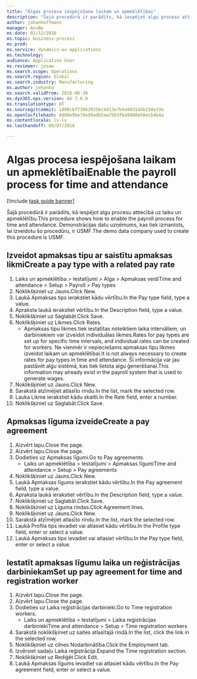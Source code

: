 ```yaml
---
title: "Algas procesa iespējošana laikam un apmeklētībai"
description: "Šajā procedūrā ir parādīts, kā iespējot algu procesu attiecībā uz laiku un apmeklētību."
author: johanhoffmann
manager: AnnBe
ms.date: 02/12/2016
ms.topic: business-process
ms.prod: 
ms.service: dynamics-ax-applications
ms.technology: 
audience: Application User
ms.reviewer: josaw
ms.search.scope: Operations
ms.search.region: Global
ms.search.industry: Manufacturing
ms.author: johanho
ms.search.validFrom: 2016-06-30
ms.dyn365.ops.version: AX 7.0.0
ms.translationtype: HT
ms.sourcegitcommit: 1d98cbff30620256c9d13e7b4a90314db150e33e
ms.openlocfilehash: 8d80e9be7ded9adb5aa75b3fba9468e58ecb4b4a
ms.contentlocale: lv-lv
ms.lasthandoff: 08/07/2018

---
```

# <a name="enable-the-payroll-process-for-time-and-attendance"></a><span data-ttu-id="d1288-103">Algas procesa iespējošana laikam un apmeklētībai</span><span class="sxs-lookup"><span data-stu-id="d1288-103">Enable the payroll process for time and attendance</span></span>

[!include [task guide banner](../../includes/task-guide-banner.md)]

<span data-ttu-id="d1288-104">Šajā procedūrā ir parādīts, kā iespējot algu procesu attiecībā uz laiku un apmeklētību.</span><span class="sxs-lookup"><span data-stu-id="d1288-104">This procedure shows how to enable the payroll process for time and attendance.</span></span> <span data-ttu-id="d1288-105">Demonstrācijas datu uzņēmums, kas tiek izmantots, lai izveidotu šo procedūru, ir USMF.</span><span class="sxs-lookup"><span data-stu-id="d1288-105">The demo data company used to create this procedure is USMF.</span></span>


## <a name="create-a-pay-type-with-a-related-pay-rate"></a><span data-ttu-id="d1288-106">Izveidot apmaksas tipu ar saistītu apmaksas likmi</span><span class="sxs-lookup"><span data-stu-id="d1288-106">Create a pay type with a related pay rate</span></span>
1. <span data-ttu-id="d1288-107">Laiks un apmeklētība > Iestatījumi > Alga > Apmaksas veidi</span><span class="sxs-lookup"><span data-stu-id="d1288-107">Time and attendance > Setup > Payroll > Pay types</span></span>
2. <span data-ttu-id="d1288-108">Noklikšķiniet uz Jauns.</span><span class="sxs-lookup"><span data-stu-id="d1288-108">Click New.</span></span>
3. <span data-ttu-id="d1288-109">Laukā Apmaksas tips ierakstiet kādu vērtību.</span><span class="sxs-lookup"><span data-stu-id="d1288-109">In the Pay type field, type a value.</span></span>
4. <span data-ttu-id="d1288-110">Apraksta laukā ierakstiet vērtību.</span><span class="sxs-lookup"><span data-stu-id="d1288-110">In the Description field, type a value.</span></span>
5. <span data-ttu-id="d1288-111">Noklikšķiniet uz Saglabāt.</span><span class="sxs-lookup"><span data-stu-id="d1288-111">Click Save.</span></span>
6. <span data-ttu-id="d1288-112">Noklikšķiniet uz Likmes.</span><span class="sxs-lookup"><span data-stu-id="d1288-112">Click Rates.</span></span>
    * <span data-ttu-id="d1288-113">Apmaksas tipu likmes tiek iestatītas noteiktiem laika intervāliem, un darbiniekiem var izveidot individuālas likmes.</span><span class="sxs-lookup"><span data-stu-id="d1288-113">Rates for pay types are set up for specific time intervals, and individual rates can be created for workers.</span></span> <span data-ttu-id="d1288-114">Ne vienmēr ir nepieciešams apmaksas tipu likmes izveidot laikam un apmeklētībai.</span><span class="sxs-lookup"><span data-stu-id="d1288-114">It is not always necessary to create rates for pay types in time and attendance.</span></span> <span data-ttu-id="d1288-115">Šī informācija var jau pastāvēt algu sistēmā, kas tiek lietota algu ģenerēšanai.</span><span class="sxs-lookup"><span data-stu-id="d1288-115">This information may already exist in the payroll system that is used to generate wages.</span></span>  
7. <span data-ttu-id="d1288-116">Noklikšķiniet uz Jauns.</span><span class="sxs-lookup"><span data-stu-id="d1288-116">Click New.</span></span>
8. <span data-ttu-id="d1288-117">Sarakstā atzīmējiet atlasīto rindu.</span><span class="sxs-lookup"><span data-stu-id="d1288-117">In the list, mark the selected row.</span></span>
9. <span data-ttu-id="d1288-118">Lauka Likme ierakstiet kādu skaitli.</span><span class="sxs-lookup"><span data-stu-id="d1288-118">In the Rate field, enter a number.</span></span>
10. <span data-ttu-id="d1288-119">Noklikšķiniet uz Saglabāt.</span><span class="sxs-lookup"><span data-stu-id="d1288-119">Click Save.</span></span>

## <a name="create-a-pay-agreement"></a><span data-ttu-id="d1288-120">Apmaksas līguma izveide</span><span class="sxs-lookup"><span data-stu-id="d1288-120">Create a pay agreement</span></span>
1. <span data-ttu-id="d1288-121">Aizvērt lapu.</span><span class="sxs-lookup"><span data-stu-id="d1288-121">Close the page.</span></span>
2. <span data-ttu-id="d1288-122">Aizvērt lapu.</span><span class="sxs-lookup"><span data-stu-id="d1288-122">Close the page.</span></span>
3. <span data-ttu-id="d1288-123">Dodieties uz Apmaksas līgumi.</span><span class="sxs-lookup"><span data-stu-id="d1288-123">Go to Pay agreements.</span></span>
    * <span data-ttu-id="d1288-124">Laiks un apmeklētība > Iestatījumi > Apmaksas līgumi</span><span class="sxs-lookup"><span data-stu-id="d1288-124">Time and attendance > Setup > Pay agreements</span></span>  
4. <span data-ttu-id="d1288-125">Noklikšķiniet uz Jauns.</span><span class="sxs-lookup"><span data-stu-id="d1288-125">Click New.</span></span>
5. <span data-ttu-id="d1288-126">Laukā Apmaksas līgums ierakstiet kādu vērtību.</span><span class="sxs-lookup"><span data-stu-id="d1288-126">In the Pay agreement field, type a value.</span></span>
6. <span data-ttu-id="d1288-127">Apraksta laukā ierakstiet vērtību.</span><span class="sxs-lookup"><span data-stu-id="d1288-127">In the Description field, type a value.</span></span>
7. <span data-ttu-id="d1288-128">Noklikšķiniet uz Saglabāt.</span><span class="sxs-lookup"><span data-stu-id="d1288-128">Click Save.</span></span>
8. <span data-ttu-id="d1288-129">Noklikšķiniet uz Līguma rindas.</span><span class="sxs-lookup"><span data-stu-id="d1288-129">Click Agreement lines.</span></span>
9. <span data-ttu-id="d1288-130">Noklikšķiniet uz Jauns.</span><span class="sxs-lookup"><span data-stu-id="d1288-130">Click New.</span></span>
10. <span data-ttu-id="d1288-131">Sarakstā atzīmējiet atlasīto rindu.</span><span class="sxs-lookup"><span data-stu-id="d1288-131">In the list, mark the selected row.</span></span>
11. <span data-ttu-id="d1288-132">Laukā Profila tips ievadiet vai atlasiet kādu vērtību.</span><span class="sxs-lookup"><span data-stu-id="d1288-132">In the Profile type field, enter or select a value.</span></span>
12. <span data-ttu-id="d1288-133">Laukā Apmaksas tips ievadiet vai atlasiet vērtību.</span><span class="sxs-lookup"><span data-stu-id="d1288-133">In the Pay type field, enter or select a value.</span></span>

## <a name="set-up-pay-agreement-for-time-and-registration-worker"></a><span data-ttu-id="d1288-134">Iestatīt apmaksas līgumu laika un reģistrācijas darbiniekam</span><span class="sxs-lookup"><span data-stu-id="d1288-134">Set up pay agreement for time and registration worker</span></span>
1. <span data-ttu-id="d1288-135">Aizvērt lapu.</span><span class="sxs-lookup"><span data-stu-id="d1288-135">Close the page.</span></span>
2. <span data-ttu-id="d1288-136">Aizvērt lapu.</span><span class="sxs-lookup"><span data-stu-id="d1288-136">Close the page.</span></span>
3. <span data-ttu-id="d1288-137">Dodieties uz Laika reģistrācijas darbinieki.</span><span class="sxs-lookup"><span data-stu-id="d1288-137">Go to Time registration workers.</span></span>
    * <span data-ttu-id="d1288-138">Laiks un apmeklētība > Iestatījumi > Laika reģistrācijas darbinieki</span><span class="sxs-lookup"><span data-stu-id="d1288-138">Time and attendance > Setup > Time registration workers</span></span>  
4. <span data-ttu-id="d1288-139">Sarakstā noklikšķiniet uz saites atlasītajā rindā.</span><span class="sxs-lookup"><span data-stu-id="d1288-139">In the list, click the link in the selected row.</span></span>
5. <span data-ttu-id="d1288-140">Noklikšķiniet uz cilnes Nodarbinātība.</span><span class="sxs-lookup"><span data-stu-id="d1288-140">Click the Employment tab.</span></span>
6. <span data-ttu-id="d1288-141">Izvērsiet sadaļu Laika reģistrācija.</span><span class="sxs-lookup"><span data-stu-id="d1288-141">Expand the Time registration section.</span></span>
7. <span data-ttu-id="d1288-142">Noklikšķiniet uz Rediģēt.</span><span class="sxs-lookup"><span data-stu-id="d1288-142">Click Edit.</span></span>
8. <span data-ttu-id="d1288-143">Laukā Apmaksas līgums ievadiet vai atlasiet kādu vērtību.</span><span class="sxs-lookup"><span data-stu-id="d1288-143">In the Pay agreement field, enter or select a value.</span></span>

